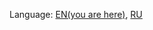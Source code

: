 Language: [EN(you are here)](https://github.com/EvansTrein/Naval-combat/blob/main/README_EN.md), [RU](https://github.com/EvansTrein/Naval-combat/blob/main/README_RU.md)


